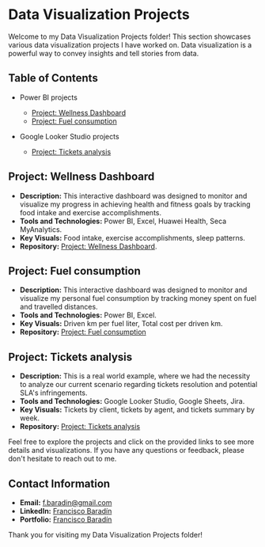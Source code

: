# Data Visualization Projects

Welcome to my Data Visualization Projects folder! This section showcases various data visualization projects I have worked on. Data visualization is a powerful way to convey insights and tell stories from data.

## Table of Contents
- Power BI projects
  + [Project: Wellness Dashboard](https://github.com/FBaradin/Data-Analyst-Portfolio/blob/main/Data-Visualization-Projects/Wellness-Dashboard.md)
  + [Project: Fuel consumption](https://github.com/FBaradin/Data-Analyst-Portfolio/blob/main/Data-Visualization-Projects/Fuel-Consumption.md)
 
- Google Looker Studio projects
  + [Project: Tickets analysis](https://github.com/FBaradin/Data-Analyst-Portfolio/blob/main/Data-Visualization-Projects/Tickets-analysis.md)

## Project: Wellness Dashboard
- **Description:** This interactive dashboard was designed to monitor and visualize my progress in achieving health and fitness goals by tracking food intake and exercise accomplishments.
- **Tools and Technologies:** Power BI, Excel, Huawei Health, Seca MyAnalytics.
- **Key Visuals:** Food intake, exercise accomplishments, sleep patterns.
- **Repository:** [Project: Wellness Dashboard](https://github.com/FBaradin/Data-Analyst-Portfolio/blob/main/Data-Visualization-Projects/Wellness-Dashboard.md).

## Project: Fuel consumption
- **Description:** This interactive dashboard was designed to monitor and visualize my personal fuel consumption by tracking money spent on fuel and travelled distances.
- **Tools and Technologies:** Power BI, Excel.
- **Key Visuals:** Driven km per fuel liter, Total cost per driven km.
- **Repository:** [Project: Fuel consumption](https://github.com/FBaradin/Data-Analyst-Portfolio/blob/main/Data-Visualization-Projects/Fuel-Consumption.md)

## Project: Tickets analysis
- **Description:** This is a real world example, where we had the necessity to analyze our current scenario regarding tickets resolution and potential SLA's infringements.
- **Tools and Technologies:** Google Looker Studio, Google Sheets, Jira.
- **Key Visuals:** Tickets by client, tickets by agent, and tickets summary by week.
- **Repository:** [Project: Tickets analysis](https://github.com/FBaradin/Data-Analyst-Portfolio/blob/main/Data-Visualization-Projects/Tickets-analysis.md)

Feel free to explore the projects and click on the provided links to see more details and visualizations. If you have any questions or feedback, please don't hesitate to reach out to me.

## Contact Information
- **Email:** [f.baradin@gmail.com](mailto:f.baradin@gmail.com)
- **LinkedIn:** [Francisco Baradín](https://www.linkedin.com/in/franciscobaradin13256664/)
- **Portfolio:** [Francisco Baradín](https://github.com/FBaradin/Data-Analyst-Portfolio)

Thank you for visiting my Data Visualization Projects folder!
